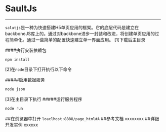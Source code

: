 # SaultJs
---
`salutjs`是一种为快速搭建H5单页应用的框架。它的底层代码是建立在backboneJS库上的。通过对backbone进步一封装和改进，将创建单页应用的过程简单化。通过一些简单的配置快速建立单一界面应用。
[1]下载后主目录

####执行安装依赖包
```javscript
npm install
```
[2]在`node`目录下打开执行以下命令

#####启用数据服务
```javascript
node json
```
[3]在主目录下执行
#####运行服务程序
```javascript
node run
```
##在浏览器中打开
`loaclhost:8888/page_html#A`
##参考文档
xxxxxxxx
##详细开发实例
xxxxxx



